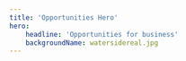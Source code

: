 ```yaml
---
title: 'Opportunities Hero'
hero:
    headline: 'Opportunities for business'
    backgroundName: watersidereal.jpg
---
```



